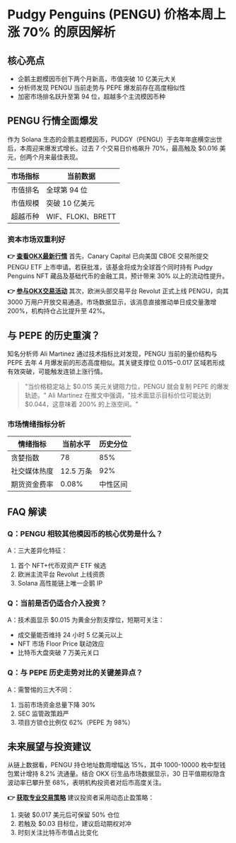 # Pudgy Penguins (PENGU) 价格本周上涨 70% 的原因解析

## 核心亮点
- 企鹅主题模因币创下两个月新高，市值突破 10 亿美元大关
- 分析师发现 PENGU 当前走势与 PEPE 爆发前存在高度相似性
- 加密市场排名跃升至第 94 位，超越多个主流模因币种

## PENGU 行情全面爆发

作为 Solana 生态的企鹅主题模因币，PUDGY（PENGU）于去年年底横空出世后，本周迎来爆发式增长。过去 7 个交易日价格飙升 70%，最高触及 $0.016 美元，创两个月来最佳表现。

| 市场指标       | 当前数据          |
|----------------|-------------------|
| 市值排名       | 全球第 94 位      |
| 市值规模       | 突破 10 亿美元    |
| 超越币种       | WIF、FLOKI、BRETT |

### 资本市场双重利好
**👉 [查看OKX最新行情](https://bit.ly/okx_welcome)** 首先，Canary Capital 已向美国 CBOE 交易所提交 PENGU ETF 上市申请。若获批准，该基金将成为全球首个同时持有 Pudgy Penguins NFT 藏品及基础代币的金融工具，预计带来 30% 以上的流动性提升。

**👉 [参与OKX交易活动](https://bit.ly/okx_welcome)** 其次，欧洲头部交易平台 Revolut 正式上线 PENGU，向其 3000 万用户开放交易通道。市场数据显示，该消息直接推动单日成交量激增 200%，机构持仓占比提升至 42%。

## 与 PEPE 的历史重演？
知名分析师 Ali Martinez 通过技术指标比对发现，PENGU 当前的量价结构与 PEPE 去年 4 月爆发前的形态高度相似。其关键支撑位 $0.015-$0.017 区域若形成有效突破，可能触发连锁上涨行情。

> "当价格稳定站上 $0.015 美元关键阻力位，PENGU 就会复制 PEPE 的爆发轨迹。" Ali Martinez 在推文中强调，"技术面显示目标价位可能达到 $0.044，这意味着 200% 的上涨空间。"

### 市场情绪指标分析
| 情绪指标       | 当前水平  | 历史分位  |
|----------------|-----------|-----------|
| 贪婪指数       | 78        | 85%       |
| 社交媒体热度   | 12.5 万条 | 92%       |
| 期货资金费率   | 0.08%     | 中性区间  |

## FAQ 解读

### Q：PENGU 相较其他模因币的核心优势是什么？
A：三大差异化特征：
1. 首个 NFT+代币双资产 ETF 候选
2. 欧洲主流平台 Revolut 上线资质
3. Solana 高性能链上唯一企鹅 IP

### Q：当前是否仍适合介入投资？
A：技术面显示 $0.015 为黄金分割支撑位，短期可关注：
- 成交量能否维持 24 小时 5 亿美元以上
- NFT 市场 Floor Price 联动效应
- 比特币大盘突破 7 万美元关口

### Q：与 PEPE 历史走势对比的关键差异点？
A：需警惕的三大不同：
1. 当前市场资金总量下降 30%
2. SEC 监管政策趋严
3. 项目方锁仓比例仅 62%（PEPE 为 98%）

## 未来展望与投资建议

从链上数据看，PENGU 持仓地址数周增幅达 15%，其中 1000-10000 枚中型钱包累计增持 8.2% 流通量。结合 OKX 衍生品市场数据显示，30 日平值期权隐含波动率已攀升至 68%，表明机构投资者对后市高度关注。

**👉 [获取专业交易策略](https://bit.ly/okx_welcome)** 建议投资者采用动态止盈策略：
1. 突破 $0.017 美元后可保留 50% 仓位
2. 若触及 $0.03 目标位，建议启动期权对冲
3. 时刻关注比特币市值占比变化